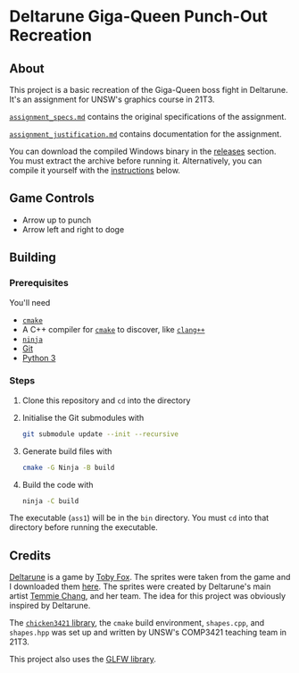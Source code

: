 # Deltarune Giga-Queen Punch-Out Recreation

## About

This project is a basic recreation of the Giga-Queen boss fight in Deltarune. It's an assignment for UNSW's graphics course in 21T3.

[`assignment_specs.md`](assignment_specs.md) contains the original specifications of the assignment.

[`assignment_justification.md`](assignment_justification.md) contains documentation for the assignment.

You can download the compiled Windows binary in the [releases](https://github.com/dong-zh/queen-fight/releases) section. You must extract the archive before running it. Alternatively, you can compile it yourself with the [instructions](#building) below.

## Game Controls

- Arrow up to punch
- Arrow left and right to doge

## Building

### Prerequisites

You'll need

- [`cmake`](https://cmake.org/)
- A C++ compiler for [`cmake`](https://cmake.org/) to discover, like [`clang++`](https://clang.llvm.org/)
- [`ninja`](https://ninja-build.org/)
- [Git](https://git-scm.com/)
- [Python 3](https://www.python.org/)

### Steps

1. Clone this repository and `cd` into the directory
2. Initialise the Git submodules with

    ```sh
    git submodule update --init --recursive
    ```

3. Generate build files with

    ```sh
    cmake -G Ninja -B build
    ```

4. Build the code with

    ```sh
    ninja -C build
    ```

The executable (`ass1`) will be in the `bin` directory. You must `cd` into that directory before running the executable.

## Credits

[Deltarune](https://deltarune.com/) is a game by [Toby Fox](https://twitter.com/Tobyfox). The sprites were taken from the game and I downloaded them [here](https://www.spriters-resource.com/pc_computer/deltarune/). The sprites were created by Deltarune's main artist [Temmie Chang](https://twitter.com/tuyoki), and her team. The idea for this project was obviously inspired by Deltarune.

The [`chicken3421` library](https://github.com/dong-zh/chicken3421), the `cmake` build environment, `shapes.cpp`, and `shapes.hpp` was set up and written by UNSW's COMP3421 teaching team in 21T3.

This project also uses the [GLFW library](https://www.glfw.org/).
